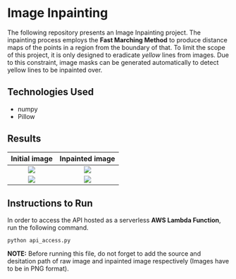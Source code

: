# Image Inpainting
The following repository presents an Image Inpainting project. The inpainting process employs the **Fast Marching Method** to produce distance maps of the points in a region from the boundary of that. To limit the scope of this project, it is only designed to eradicate _yellow_ lines from images. Due to this constraint, image masks can be generated automatically to detect yellow lines to be inpainted over.

## Technologies Used
- numpy
- Pillow

## Results

| Initial image               | Inpainted image               |
| :-------------------------: | :---------------------------: |
| [![][im1_in_thumb]][im1_in] | [![][im1_out_thumb]][im1_out] |
| [![][im2_in_thumb]][im2_in] | [![][im2_out_thumb]][im2_out] |

[im1_in]: https://raw.github.com/Pushkar-Bhuse/ImageInpainting/master/blob/raw_image1.png
[im1_in_thumb]: https://raw.github.com/Pushkar-Bhuse/ImageInpainting/master/blob/raw_image1.png
[im1_out]: https://raw.github.com/Pushkar-Bhuse/ImageInpainting/master/blob/inpainted1.png
[im1_out_thumb]: https://raw.github.com/Pushkar-Bhuse/ImageInpainting/master/blob/inpainted1.png
[im2_in]: https://raw.github.com/Pushkar-Bhuse/ImageInpainting/master/blob/raw_image2.png
[im2_in_thumb]: https://raw.github.com/Pushkar-Bhuse/ImageInpainting/master/blob/raw_image2.png
[im2_out]: https://raw.github.com/Pushkar-Bhuse/ImageInpainting/master/blob/inpainted2.png
[im2_out_thumb]: https://raw.github.com/Pushkar-Bhuse/ImageInpainting/master/blob/inpainted2.png


## Instructions to Run
In order to access the API hosted as a serverless **AWS Lambda Function**, run the following command.
```
python api_access.py
```
**NOTE:** Before running this file, do not forget to add the source and desitation path of raw image and inpainted image respectively (Images have to be in PNG format).

